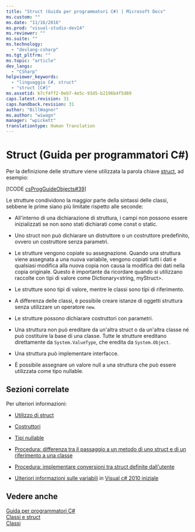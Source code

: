 ```yaml
---
title: "Struct (Guida per programmatori C#) | Microsoft Docs"
ms.custom: ""
ms.date: "11/16/2016"
ms.prod: "visual-studio-dev14"
ms.reviewer: ""
ms.suite: ""
ms.technology: 
  - "devlang-csharp"
ms.tgt_pltfrm: ""
ms.topic: "article"
dev_langs: 
  - "CSharp"
helpviewer_keywords: 
  - "linguaggio C#, struct"
  - "struct [C#]"
ms.assetid: b7cf4ff2-0eb7-4e5c-93d5-b2196b4f5d89
caps.latest.revision: 31
caps.handback.revision: 31
author: "BillWagner"
ms.author: "wiwagn"
manager: "wpickett"
translationtype: Human Translation
---
```

# Struct (Guida per programmatori C#)
Per la definizione delle strutture viene utilizzata la parola chiave [struct](../../../csharp/language-reference/keywords/struct.md), ad esempio:  
  
 [!CODE [csProgGuideObjects#39](../CodeSnippet/VS_Snippets_VBCSharp/csProgGuideObjects#39)]  
  
 Le strutture condividono la maggior parte della sintassi delle classi, sebbene le prime siano più limitate rispetto alle seconde:  
  
-   All'interno di una dichiarazione di struttura, i campi non possono essere inizializzati se non sono stati dichiarati come const o static.  
  
-   Uno struct non può dichiarare un distruttore o un costruttore predefinito, ovvero un costruttore senza parametri.  
  
-   Le strutture vengono copiate su assegnazione.  Quando una struttura viene assegnata a una nuova variabile, vengono copiati tutti i dati e qualsiasi modifica alla nuova copia non causa la modifica dei dati nella copia originale.  Questo è importante da ricordare quando si utilizzano raccolte con tipi di valore come Dictionary\<string, myStruct\>.  
  
-   Le strutture sono tipi di valore, mentre le classi sono tipi di riferimento.  
  
-   A differenza delle classi, è possibile creare istanze di oggetti struttura senza utilizzare un operatore `new`.  
  
-   Le strutture possono dichiarare costruttori con parametri.  
  
-   Una struttura non può ereditare da un'altra struct o da un'altra classe né può costituire la base di una classe.  Tutte le strutture ereditano direttamente da `System.ValueType`, che eredita da `System.Object`.  
  
-   Una struttura può implementare interfacce.  
  
-   È possibile assegnare un valore null a una struttura che può essere utilizzata come tipo nullable.  
  
## Sezioni correlate  
 Per ulteriori informazioni:  
  
-   [Utilizzo di struct](../../../csharp/programming-guide/classes-and-structs/using-structs.md)  
  
-   [Costruttori](../../../csharp/programming-guide/classes-and-structs/constructors.md)  
  
-   [Tipi nullable](../../../csharp/programming-guide/nullable-types/index.md)  
  
-   [Procedura: differenza tra il passaggio a un metodo di uno struct e di un riferimento a una classe](../../../csharp/programming-guide/classes-and-structs/how-to-know-the-difference-passing-a-struct-and-passing-a-class-to-a-method.md)  
  
-   [Procedura: implementare conversioni tra struct definite dall'utente](../../../csharp/programming-guide/statements-expressions-operators/how-to-implement-user-defined-conversions-between-structs.md)  
  
-   [Ulteriori informazioni sulle variabili](http://go.microsoft.com/fwlink/?LinkId=221230) in [Visual c\# 2010 iniziale](http://go.microsoft.com/fwlink/?LinkId=221214)  
  
## Vedere anche  
 [Guida per programmatori C\#](../../../csharp/programming-guide/index.md)   
 [Classi e struct](../../../csharp/programming-guide/classes-and-structs/index.md)   
 [Classi](../../../csharp/programming-guide/classes-and-structs/classes.md)